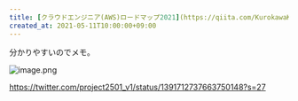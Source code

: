 ```yaml
---
title: [クラウドエンジニア(AWS)ロードマップ2021](https://qiita.com/KurokawaKouhei/items/4e9aa3b526f3f233bf85)
created_at: 2021-05-11T10:00:00+09:00
---
```


分かりやすいのでメモ。

![image.png](https://i.gyazo.com/ff2043a50880daac66b5382cf4e06fe2.png)

https://twitter.com/project2501_v1/status/1391712737663750148?s=27
